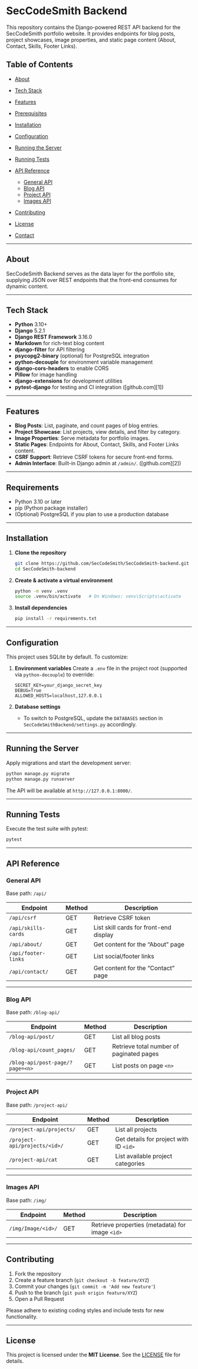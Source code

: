 # SecCodeSmith Backend

This repository contains the Django-powered REST API backend for the SecCodeSmith portfolio website. It provides endpoints for blog posts, project showcases, image properties, and static page content (About, Contact, Skills, Footer Links).

## Table of Contents

* [About](#about)
* [Tech Stack](#tech-stack)
* [Features](#features)
* [Prerequisites](#prerequisites)
* [Installation](#installation)
* [Configuration](#configuration)
* [Running the Server](#running-the-server)
* [Running Tests](#running-tests)
* [API Reference](#api-reference)

  * [General API](#general-api)
  * [Blog API](#blog-api)
  * [Project API](#project-api)
  * [Images API](#images-api)
* [Contributing](#contributing)
* [License](#license)
* [Contact](#contact)

---

## About

SecCodeSmith Backend serves as the data layer for the portfolio site, supplying JSON over REST endpoints that the front-end consumes for dynamic content.

---

## Tech Stack

* **Python** 3.10+
* **Django** 5.2.1
* **Django REST Framework** 3.16.0
* **Markdown** for rich-text blog content
* **django-filter** for API filtering
* **psycopg2-binary** (optional) for PostgreSQL integration
* **python-decouple** for environment variable management
* **django-cors-headers** to enable CORS
* **Pillow** for image handling
* **django-extensions** for development utilities
* **pytest-django** for testing and CI integration ([github.com][1])

---

## Features

* **Blog Posts**: List, paginate, and count pages of blog entries.
* **Project Showcase**: List projects, view details, and filter by category.
* **Image Properties**: Serve metadata for portfolio images.
* **Static Pages**: Endpoints for About, Contact, Skills, and Footer Links content.
* **CSRF Support**: Retrieve CSRF tokens for secure front-end forms.
* **Admin Interface**: Built-in Django admin at `/admin/`. ([github.com][2])

---

## Requirements

* Python 3.10 or later
* pip (Python package installer)
* (Optional) PostgreSQL if you plan to use a production database

---

## Installation

1. **Clone the repository**

   ```bash
   git clone https://github.com/SecCodeSmith/SecCodeSmith-backend.git
   cd SecCodeSmith-backend
   ```

2. **Create & activate a virtual environment**

   ```bash
   python -m venv .venv
   source .venv/bin/activate   # On Windows: venv\Scripts\activate
   ```

3. **Install dependencies**

   ```bash
   pip install -r requirements.txt
   ```

---

## Configuration

This project uses SQLite by default. To customize:

1. **Environment variables**
   Create a `.env` file in the project root (supported via `python-decouple`) to override:

   ```dotenv
   SECRET_KEY=your_django_secret_key
   DEBUG=True
   ALLOWED_HOSTS=localhost,127.0.0.1
   ```

2. **Database settings**

   * To switch to PostgreSQL, update the `DATABASES` section in `SecCodeSmithBackend/settings.py` accordingly.

---

## Running the Server

Apply migrations and start the development server:

```bash
python manage.py migrate
python manage.py runserver
```

The API will be available at `http://127.0.0.1:8000/`.

---

## Running Tests

Execute the test suite with pytest:

```bash
pytest
```

---

## API Reference

### General API

Base path: `/api/`

| Endpoint            | Method | Description                            |
| ------------------- | ------ | -------------------------------------- |
| `/api/csrf`         | GET    | Retrieve CSRF token                    |
| `/api/skills-cards` | GET    | List skill cards for front-end display |
| `/api/about/`       | GET    | Get content for the “About” page       |
| `/api/footer-links` | GET    | List social/footer links               |
| `/api/contact/`     | GET    | Get content for the “Contact” page     |

---

### Blog API

Base path: `/blog-api/`

| Endpoint                        | Method | Description                              |
| ------------------------------- | ------ | ---------------------------------------- |
| `/blog-api/post/`               | GET    | List all blog posts                      |
| `/blog-api/count_pages/`        | GET    | Retrieve total number of paginated pages |
| `/blog-api/post-page/?page=<n>` | GET    | List posts on page `<n>`                 |

---

### Project API

Base path: `/project-api/` 

| Endpoint                      | Method | Description                            |
| ----------------------------- | ------ | -------------------------------------- |
| `/project-api/projects/`      | GET    | List all projects                      |
| `/project-api/projects/<id>/` | GET    | Get details for project with ID `<id>` |
| `/project-api/cat`            | GET    | List available project categories      |

---

### Images API

Base path: `/img/` 

| Endpoint           | Method | Description                                     |
| ------------------ | ------ | ----------------------------------------------- |
| `/img/Image/<id>/` | GET    | Retrieve properties (metadata) for image `<id>` |

---

## Contributing

1. Fork the repository
2. Create a feature branch (`git checkout -b feature/XYZ`)
3. Commit your changes (`git commit -m 'Add new feature'`)
4. Push to the branch (`git push origin feature/XYZ`)
5. Open a Pull Request

Please adhere to existing coding styles and include tests for new functionality.

---

## License

This project is licensed under the **MIT License**. See the [LICENSE](LICENSE) file for details.

